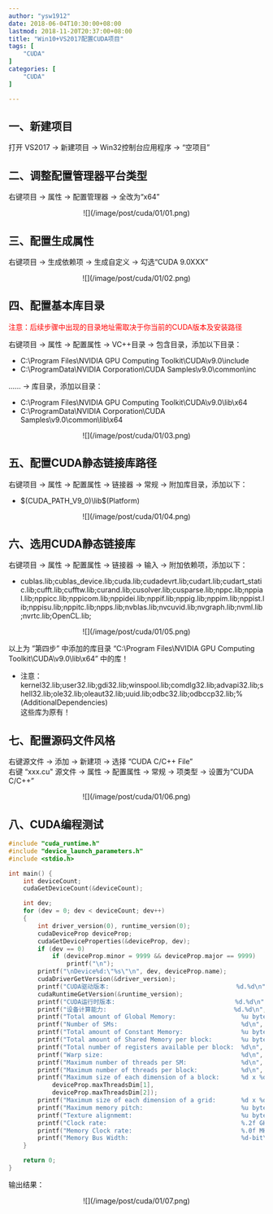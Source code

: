 ```yaml
---
author: "ysw1912"
date: 2018-06-04T10:30:00+08:00
lastmod: 2018-11-20T20:37:00+08:00
title: "Win10+VS2017配置CUDA项目"
tags: [
    "CUDA"
]
categories: [
    "CUDA"
]

---
```


## 一、新建项目

打开 VS2017 → 新建项目 → Win32控制台应用程序 → “空项目”

## 二、调整配置管理器平台类型

右键项目 → 属性 → 配置管理器 → 全改为“x64”
<div align=center>![](/image/post/cuda/01/01.png)</div>

## 三、配置生成属性

右键项目 → 生成依赖项 → 生成自定义 → 勾选“CUDA 9.0XXX”
<div align=center>![](/image/post/cuda/01/02.png)</div>

## 四、配置基本库目录

<font color=#ff0000>注意：后续步骤中出现的目录地址需取决于你当前的CUDA版本及安装路径</font>

右键项目 → 属性 → 配置属性 → VC++目录 → 包含目录，添加以下目录：

- C:\Program Files\NVIDIA GPU Computing Toolkit\CUDA\v9.0\include  
- C:\ProgramData\NVIDIA Corporation\CUDA Samples\v9.0\common\inc

...... → 库目录，添加以目录：

- C:\Program Files\NVIDIA GPU Computing Toolkit\CUDA\v9.0\lib\x64  
- C:\ProgramData\NVIDIA Corporation\CUDA Samples\v9.0\common\lib\x64
<div align=center>![](/image/post/cuda/01/03.png)</div>

## 五、配置CUDA静态链接库路径

右键项目 → 属性 → 配置属性 → 链接器 → 常规 → 附加库目录，添加以下：

- $(CUDA_PATH_V9_0)\lib\$(Platform)
<div align=center>![](/image/post/cuda/01/04.png)</div>

## 六、选用CUDA静态链接库

右键项目 → 属性 → 配置属性 → 链接器 → 输入 → 附加依赖项，添加以下：

- cublas.lib;cublas_device.lib;cuda.lib;cudadevrt.lib;cudart.lib;cudart_static.lib;cufft.lib;cufftw.lib;curand.lib;cusolver.lib;cusparse.lib;nppc.lib;nppial.lib;nppicc.lib;nppicom.lib;nppidei.lib;nppif.lib;nppig.lib;nppim.lib;nppist.lib;nppisu.lib;nppitc.lib;npps.lib;nvblas.lib;nvcuvid.lib;nvgraph.lib;nvml.lib;nvrtc.lib;OpenCL.lib;
<div align=center>![](/image/post/cuda/01/05.png)</div>

以上为 ”第四步” 中添加的库目录 “C:\Program Files\NVIDIA GPU Computing Toolkit\CUDA\v9.0\lib\x64” 中的库！

- 注意：kernel32.lib;user32.lib;gdi32.lib;winspool.lib;comdlg32.lib;advapi32.lib;shell32.lib;ole32.lib;oleaut32.lib;uuid.lib;odbc32.lib;odbccp32.lib;%(AdditionalDependencies)  
这些库为原有！

## 七、配置源码文件风格

右键源文件 → 添加 → 新建项 → 选择 “CUDA C/C++ File”  
右键 “xxx.cu" 源文件 → 属性 → 配置属性 → 常规 → 项类型 → 设置为“CUDA C/C++”
<div align=center>![](/image/post/cuda/01/06.png)</div>

## 八、CUDA编程测试

```cpp
#include "cuda_runtime.h"
#include "device_launch_parameters.h"
#include <stdio.h>

int main() {
    int deviceCount;
    cudaGetDeviceCount(&deviceCount);

    int dev;
    for (dev = 0; dev < deviceCount; dev++)
    {
        int driver_version(0), runtime_version(0);
        cudaDeviceProp deviceProp;
        cudaGetDeviceProperties(&deviceProp, dev);
        if (dev == 0)
            if (deviceProp.minor = 9999 && deviceProp.major == 9999)
                printf("\n");
        printf("\nDevice%d:\"%s\"\n", dev, deviceProp.name);
        cudaDriverGetVersion(&driver_version);
        printf("CUDA驱动版本:                                   %d.%d\n", driver_version / 1000, (driver_version % 1000) / 10);
        cudaRuntimeGetVersion(&runtime_version);
        printf("CUDA运行时版本:                                 %d.%d\n", runtime_version / 1000, (runtime_version % 1000) / 10);
        printf("设备计算能力:                                   %d.%d\n", deviceProp.major, deviceProp.minor);
        printf("Total amount of Global Memory:                  %u bytes\n", deviceProp.totalGlobalMem);
        printf("Number of SMs:                                  %d\n", deviceProp.multiProcessorCount);
        printf("Total amount of Constant Memory:                %u bytes\n", deviceProp.totalConstMem);
        printf("Total amount of Shared Memory per block:        %u bytes\n", deviceProp.sharedMemPerBlock);
        printf("Total number of registers available per block:  %d\n", deviceProp.regsPerBlock);
        printf("Warp size:                                      %d\n", deviceProp.warpSize);
        printf("Maximum number of threads per SM:               %d\n", deviceProp.maxThreadsPerMultiProcessor);
        printf("Maximum number of threads per block:            %d\n", deviceProp.maxThreadsPerBlock);
        printf("Maximum size of each dimension of a block:      %d x %d x %d\n", deviceProp.maxThreadsDim[0],
            deviceProp.maxThreadsDim[1],
            deviceProp.maxThreadsDim[2]);
        printf("Maximum size of each dimension of a grid:       %d x %d x %d\n", deviceProp.maxGridSize[0], deviceProp.maxGridSize[1], deviceProp.maxGridSize[2]);
        printf("Maximum memory pitch:                           %u bytes\n", deviceProp.memPitch);
        printf("Texture alignmemt:                              %u bytes\n", deviceProp.texturePitchAlignment);
        printf("Clock rate:                                     %.2f GHz\n", deviceProp.clockRate * 1e-6f);
        printf("Memory Clock rate:                              %.0f MHz\n", deviceProp.memoryClockRate * 1e-3f);
        printf("Memory Bus Width:                               %d-bit\n", deviceProp.memoryBusWidth);
    }

    return 0;
}

```

输出结果：
<div align=center>![](/image/post/cuda/01/07.png)</div>
